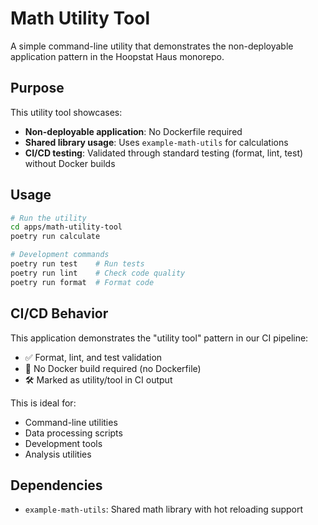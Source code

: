 # Math Utility Tool

A simple command-line utility that demonstrates the non-deployable application pattern in the Hoopstat Haus monorepo.

## Purpose

This utility tool showcases:
- **Non-deployable application**: No Dockerfile required
- **Shared library usage**: Uses `example-math-utils` for calculations
- **CI/CD testing**: Validated through standard testing (format, lint, test) without Docker builds

## Usage

```bash
# Run the utility
cd apps/math-utility-tool
poetry run calculate

# Development commands
poetry run test    # Run tests
poetry run lint    # Check code quality
poetry run format  # Format code
```

## CI/CD Behavior

This application demonstrates the "utility tool" pattern in our CI pipeline:
- ✅ Format, lint, and test validation
- 🚫 No Docker build required (no Dockerfile)
- 🛠️ Marked as utility/tool in CI output

This is ideal for:
- Command-line utilities
- Data processing scripts
- Development tools
- Analysis utilities

## Dependencies

- `example-math-utils`: Shared math library with hot reloading support